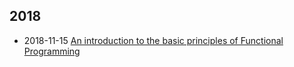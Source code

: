 <div class="tags">

## 2018

- <time class="date">2018-11-15</time> <span>[An introduction to the basic principles of Functional Programming](/an-introduction-to-the-basic-principles-of-functional-programming)</span>

</div>
